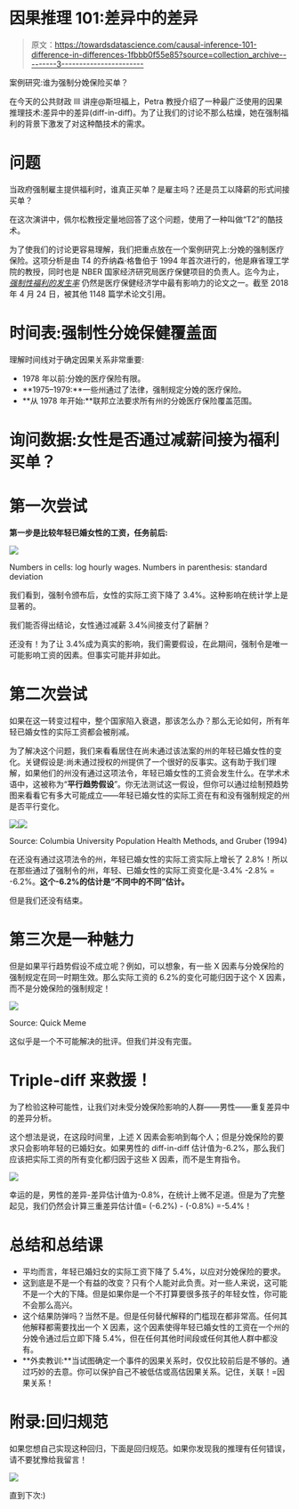 # 因果推理 101:差异中的差异

> 原文：<https://towardsdatascience.com/causal-inference-101-difference-in-differences-1fbbb0f55e85?source=collection_archive---------3----------------------->

案例研究:谁为强制分娩保险买单？

在今天的公共财政 III 讲座@斯坦福上，Petra 教授介绍了一种最广泛使用的因果推理技术:差异中的差异(diff-in-diff)。为了让我们的讨论不那么枯燥，她在强制福利的背景下激发了对这种酷技术的需求。

# **问题**

当政府强制雇主提供福利时，谁真正买单？是雇主吗？还是员工以降薪的形式间接买单？

在这次演讲中，佩尔松教授定量地回答了这个问题，使用了一种叫做“T2”的酷技术。

为了使我们的讨论更容易理解，我们把重点放在一个案例研究上:分娩的强制医疗保险。这项分析是由 T4 的乔纳森·格鲁伯于 1994 年首次进行的，他是麻省理工学院的教授，同时也是 NBER 国家经济研究局医疗保健项目的负责人。迄今为止， [*强制性福利的发生率*](https://economics.mit.edu/files/6484) 仍然是医疗保健经济学中最有影响力的论文之一。截至 2018 年 4 月 24 日，被其他 1148 篇学术论文引用。

# 时间表:强制性分娩保健覆盖面

理解时间线对于确定因果关系非常重要:

*   1978 年以前:分娩的医疗保险有限。
*   **1975–1979:**一些州通过了法律，强制规定分娩的医疗保险。
*   **从 1978 年开始:**联邦立法要求所有州的分娩医疗保险覆盖范围。

# 询问数据:女性是否通过减薪间接为福利买单？

# 第一次尝试

**第一步是比较年轻已婚女性的工资，任务前后:**

![](img/fc56e5a02a978135a68d66ad64516111.png)

Numbers in cells: log hourly wages. Numbers in parenthesis: standard deviation

我们看到，强制令颁布后，女性的实际工资下降了 3.4%。这种影响在统计学上是显著的。

我们能否得出结论，女性通过减薪 3.4%间接支付了薪酬？

还没有！为了让 3.4%成为真实的影响，我们需要假设，在此期间，强制令是唯一可能影响工资的因素。但事实可能并非如此。

# 第二次尝试

如果在这一转变过程中，整个国家陷入衰退，那该怎么办？那么无论如何，所有年轻已婚女性的实际工资都会被削减。

为了解决这个问题，我们来看看居住在尚未通过该法案的州的年轻已婚女性的变化。关键假设是:尚未通过授权的州提供了一个很好的反事实。这有助于我们理解，如果他们的州没有通过这项法令，年轻已婚女性的工资会发生什么。在学术术语中，这被称为“**平行趋势假设**”。你无法测试这一假设，但你可以通过绘制预趋势图来看看它有多大可能成立——年轻已婚女性的实际工资在有和没有强制规定的州是否平行变化。

![](img/ffbcdce76d689c0c3897fbfed140c7e6.png)![](img/9d4e978836371bc3a0c391448f7983a6.png)

Source: Columbia University Population Health Methods, and Gruber (1994)

在还没有通过这项法令的州，年轻已婚女性的实际工资实际上增长了 2.8%！所以在那些通过了强制令的州，年轻、已婚女性的实际工资变化是-3.4% -2.8% = -6.2%。**这个-6.2%的估计是“不同中的不同”估计。**

但是我们还没有结束。

# 第三次是一种魅力

但是如果平行趋势假设不成立呢？例如，可以想象，有一些 X 因素与分娩保险的强制规定在同一时期生效。那么实际工资的 6.2%的变化可能归因于这个 X 因素，而不是分娩保险的强制规定！

![](img/566344a61c80b82252f86afd31211b93.png)

Source: Quick Meme

这似乎是一个不可能解决的批评。但我们并没有完蛋。

# **Triple-diff 来救援！**

为了检验这种可能性，让我们对未受分娩保险影响的人群——男性——重复差异中的差异分析。

这个想法是说，在这段时间里，上述 X 因素会影响到每个人；但是分娩保险的要求只会影响年轻的已婚妇女。如果男性的 diff-in-diff 估计值为-6.2%，那么我们应该把实际工资的所有变化都归因于这些 X 因素，而不是生育指令。

![](img/3bd4a100bb12f0bbb91a97042a6dcbc8.png)

幸运的是，男性的差异-差异估计值为-0.8%，在统计上微不足道。但是为了完整起见，我们仍然会计算三重差异估计值= (-6.2%) - (-0.8%) =-5.4%！

# 总结和总结课

*   平均而言，年轻已婚妇女的实际工资下降了 5.4%，以应对分娩保险的要求。
*   这到底是不是一个有益的改变？只有个人能对此负责。对一些人来说，这可能不是一个大的下降。但是如果你是一个不打算要很多孩子的年轻女性，你可能不会那么高兴。
*   这个结果防弹吗？当然不是。但是任何替代解释的门槛现在都非常高。任何其他解释都需要找出一个 X 因素，这个因素使得年轻已婚女性的工资在一个州的分娩令通过后立即下降 5.4%，但在任何其他时间段或任何其他人群中都没有。
*   **外卖教训:**当试图确定一个事件的因果关系时，仅仅比较前后是不够的。通过巧妙的去意。你可以保护自己不被低估或高估因果关系。记住，关联！=因果关系！

# **附录:回归规范**

如果您想自己实现这种回归，下面是回归规范。如果你发现我的推理有任何错误，请不要犹豫给我留言！

![](img/884818c1434d772bb4917b227fa8007c.png)

直到下次:)